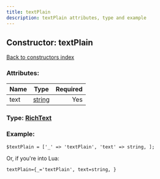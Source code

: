 ```yaml
---
title: textPlain
description: textPlain attributes, type and example
---
```

## Constructor: textPlain  
[Back to constructors index](index.md)



### Attributes:

| Name     |    Type       | Required |
|----------|:-------------:|---------:|
|text|[string](../types/string.md) | Yes|



### Type: [RichText](../types/RichText.md)


### Example:

```
$textPlain = ['_' => 'textPlain', 'text' => string, ];
```  

Or, if you're into Lua:  


```
textPlain={_='textPlain', text=string, }

```


